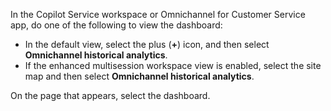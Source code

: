 In the Copilot Service workspace or Omnichannel for Customer Service app, do one of the following to view the dashboard:

- In the default view, select the plus (**+**) icon, and then select **Omnichannel historical analytics**.
- If the enhanced multisession workspace view is enabled, select the site map and then select **Omnichannel historical analytics**.

On the page that appears, select the dashboard.